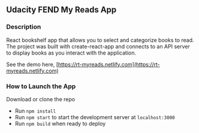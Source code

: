 ## Udacity FEND My Reads App

### Description
React bookshelf app that allows you to select and categorize books to read. The project was built with create-react-app and connects to an API server to display books as you interact with the application.

See the demo here, [https://rt-myreads.netlify.com](https://rt-myreads.netlify.com)

### How to Launch the App
Download or clone the repo
- Run `npm install`
- Run `npm start` to start the development server at `localhost:3000`
- Run `npm build` when ready to deploy
